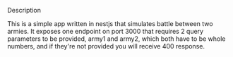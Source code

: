 Description

This is a simple app written in nestjs that simulates battle between two armies. It exposes one endpoint on port 3000 that requires 2 query parameters to be provided, army1 and army2, which both have to be whole numbers, and if they're not provided you will receive 400 response.


